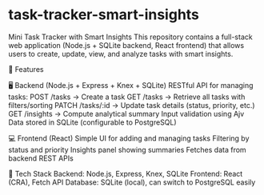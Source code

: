# task-tracker-smart-insights
Mini Task Tracker with Smart Insights
This repository contains a full-stack web application (Node.js + SQLite backend, React frontend) that allows users to create, update, view, and analyze tasks with smart insights.

🚀 Features

🖥 Backend (Node.js + Express + Knex + SQLite)
RESTful API for managing tasks:
 POST /tasks → Create a task
 GET /tasks → Retrieve all tasks with filters/sorting
 PATCH /tasks/:id → Update task details (status, priority, etc.)
 GET /insights → Compute analytical summary
Input validation using Ajv
Data stored in SQLite (configurable to PostgreSQL)


💻 Frontend (React)
Simple UI for adding and managing tasks
Filtering by status and priority
Insights panel showing summaries
Fetches data from backend REST APIs

🧱 Tech Stack
Backend: Node.js, Express, Knex, SQLite
Frontend: React (CRA), Fetch API
Database: SQLite (local), can switch to PostgreSQL easily
